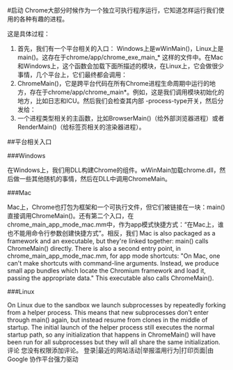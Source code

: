 #启动
Chrome大部分时候作为一个独立可执行程序运行，它知道怎样运行我们使用的各种有趣的进程。

这是具体过程：
1. 首先，我们有一个平台相关的入口： Windows上是wWinMain()，Linux上是main()。这存在于chrome/app/chrome_exe_main_* 这样的文件中。在Mac和Windows上，这个函数会加载下面所描述的模块，在Linux上，它会做很少事情，几个平台上，它们最终都会调用：
2. ChromeMain()，它是跨平台代码在所有Chrome进程生命周期中运行的地方，存在于chrome/app/chrome_main*。例如，这是我们调用模块初始化的地方，比如日志和ICU。然后我们会检查其内部 -process-type开关，然后分发给：
3. 一个进程类型相关的主函数，比如BrowserMain()（给外部浏览器进程）或者RenderMain()（给标签页相关的渲染器进程）。


##平台相关入口

###Windows

在Windows上，我们用DLL构建Chrome的组件。wWinMain加载chrome.dll，然后做一些其他随机的事情，然后在DLL中调用ChromeMain。


###Mac

Mac上，Chrome也打包为框架和一个可执行文件，但它们被链接在一块：main()直接调用ChromeMain()。还有第二个入口，在chrome_main_app_mode_mac.mm中，作为app模式快捷方式：“在Mac上，谁也不能用命令行参数创建快捷方式”。相反，我们
Mac is also packaged as a framework and an executable, but they're linked together: main() calls ChromeMain() directly.  There is also a second entry point, in chrome_main_app_mode_mac.mm, for app mode shortcuts: "On Mac, one can't make shortcuts with command-line arguments. Instead, we produce small app bundles which locate the Chromium framework and load it, passing the appropriate data."  This executable also calls ChromeMain().

###Linux

On Linux due to the sandbox we launch subprocesses by repeatedly forking from a helper process.  This means that new subprocesses don't enter through main() again, but instead resume from clones in the middle of startup.  The initial launch of the helper process still executes the normal startup path, so any initialization that happens in ChromeMain() will have been run for all subprocesses but they will all share the same initialization.
评论
您没有权限添加评论。
登录|最近的网站活动|举报滥用行为|打印页面|由 Google 协作平台强力驱动

